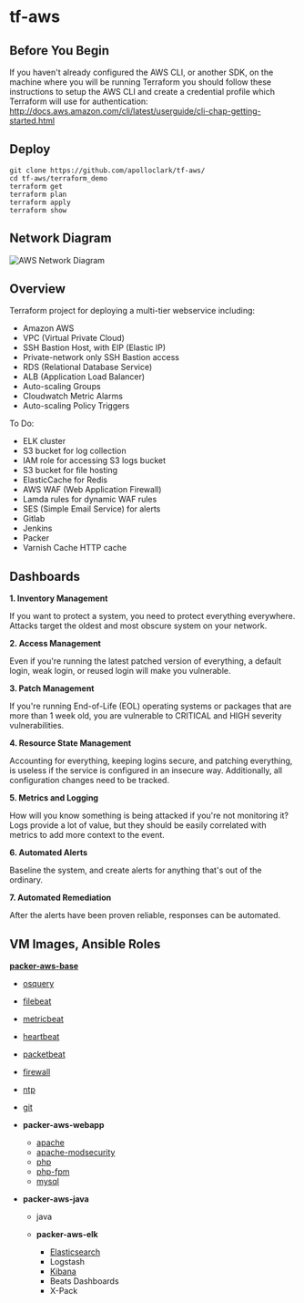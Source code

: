 # tf-aws

## Before You Begin
If you haven't already configured the AWS CLI, or another SDK, on the machine
where you will be running Terraform you should follow these instructions to
setup the AWS CLI and create a credential profile which Terraform will use for
authentication:  
http://docs.aws.amazon.com/cli/latest/userguide/cli-chap-getting-started.html

## Deploy
```shell
git clone https://github.com/apolloclark/tf-aws/
cd tf-aws/terraform_demo
terraform get
terraform plan
terraform apply
terraform show
```

## Network Diagram

![AWS Network Diagram](https://github.com/apolloclark/aws-terraform/blob/master/aws_e2e_web.jpg)

## Overview
Terraform project for deploying a multi-tier webservice including:
- Amazon AWS
- VPC (Virtual Private Cloud)
- SSH Bastion Host, with EIP (Elastic IP)
- Private-network only SSH Bastion access
- RDS (Relational Database Service)
- ALB (Application Load Balancer)
- Auto-scaling Groups
- Cloudwatch Metric Alarms
- Auto-scaling Policy Triggers

To Do:
- ELK cluster
- S3 bucket for log collection
- IAM role for accessing S3 logs bucket
- S3 bucket for file hosting
- ElasticCache for Redis
- AWS WAF (Web Application Firewall)
- Lamda rules for dynamic WAF rules
- SES (Simple Email Service) for alerts
- Gitlab
- Jenkins
- Packer
- Varnish Cache HTTP cache

## Dashboards

**1. Inventory Management**

If you want to protect a system, you need to protect everything everywhere.
Attacks target the oldest and most obscure system on your network.

**2. Access Management**

Even if you're running the latest patched version of everything, a default login,
weak login, or reused login will make you vulnerable.

**3. Patch Management**

If you're running End-of-Life (EOL) operating systems or packages that are more
than 1 week old, you are vulnerable to CRITICAL and HIGH severity vulnerabilities.

**4. Resource State Management**

Accounting for everything, keeping logins secure, and patching everything, is
useless if the service is configured in an insecure way. Additionally, all
configuration changes need to be tracked.

**5. Metrics and Logging**

How will you know something is being attacked if you're not monitoring it? Logs
provide a lot of value, but they should be easily correlated with metrics to
add more context to the event.

**6. Automated Alerts**

Baseline the system, and create alerts for anything that's out of the ordinary.

**7. Automated Remediation**

After the alerts have been proven reliable, responses can be automated.

## VM Images, Ansible Roles

**[packer-aws-base](https://github.com/apolloclark/packer-aws-base)**
- [osquery](https://github.com/apolloclark/ansible-role-osquery)
- [filebeat](https://github.com/apolloclark/ansible-role-filebeat)
- [metricbeat](https://github.com/apolloclark/ansible-role-metricbeat)
- [heartbeat](https://github.com/apolloclark/ansible-role-heartbeat)
- [packetbeat](https://github.com/apolloclark/ansible-role-packetbeat)
- [firewall](https://github.com/geerlingguy/ansible-role-firewall)
- [ntp](https://github.com/geerlingguy/ansible-role-ntp)
- [git](https://github.com/geerlingguy/ansible-role-git)

- **packer-aws-webapp**
  - [apache](https://github.com/geerlingguy/ansible-role-apache)
  - [apache-modsecurity](https://github.com/apolloclark/ansible-role-apache-modsecurity)
  - [php](https://github.com/geerlingguy/ansible-role-php)
  - [php-fpm](https://github.com/geerlingguy/ansible-role-apache-php-fpm)
  - [mysql](https://github.com/apolloclark/ansible-role-mysql)

- **packer-aws-java**
  - java

  - **packer-aws-elk**
    - [Elasticsearch](https://github.com/apolloclark/ansible-role-elasticsearch)
    - Logstash
    - [Kibana](https://github.com/apolloclark/ansible-role-kibana)
    - Beats Dashboards
    - X-Pack
